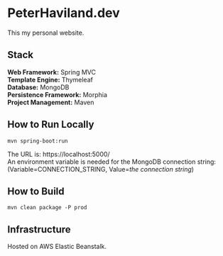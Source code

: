 # PeterHaviland.dev
This my personal website.

## Stack
**Web Framework:** Spring MVC  
**Template Engine:** Thymeleaf  
**Database:** MongoDB  
**Persistence Framework:** Morphia  
**Project Management:** Maven

## How to Run Locally
```
mvn spring-boot:run
```
The URL is: https://localhost:5000/  
An environment variable is needed for the MongoDB connection string: (Variable=CONNECTION_STRING, Value=*the connection string*)

## How to Build
```
mvn clean package -P prod
```

## Infrastructure
Hosted on AWS Elastic Beanstalk.
